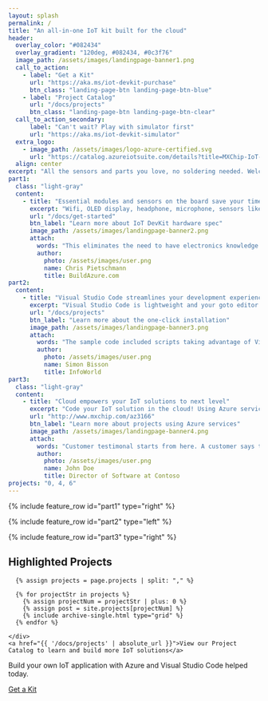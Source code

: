 ```yaml
---
layout: splash
permalink: /
title: "An all-in-one IoT kit built for the cloud"
header:
  overlay_color: "#082434"
  overlay_gradient: "120deg, #082434, #0c3f76"
  image_path: /assets/images/landingpage-banner1.png
  call_to_action:
    - label: "Get a Kit"
      url: "https://aka.ms/iot-devkit-purchase"
      btn_class: "landing-page-btn landing-page-btn-blue"
    - label: "Project Catalog"
      url: "/docs/projects"
      btn_class: "landing-page-btn landing-page-btn-clear"
  call_to_action_secondary:
      label: "Can't wait? Play with simulator first"
      url: "https://aka.ms/iot-devkit-simulator"
  extra_logo:
    - image_path: /assets/images/logo-azure-certified.svg
      url: "https://catalog.azureiotsuite.com/details?title=MXChip-IoT-DevKit&source=home-page"
  align: center
excerpt: "All the sensors and parts you love, no soldering needed. Welcome to cloud IoT development."
part1:
  class: "light-gray"
  content:
    - title: "Essential modules and sensors on the board save your time and money"
      excerpt: "Wifi, OLED display, headphone, microphone, sensors like temperature, humidity, motion, pressure, you will love how much time and money you save to build your best IoT project."
      url: "/docs/get-started"
      btn_label: "Learn more about IoT DevKit hardware spec"
      image_path: /assets/images/landingpage-banner2.png
      attach: 
        words: "This eliminates the need to have electronics knowledge and the need to do any wiring or soldering in order to get started prototyping IoT solutions."
        author:
          photo: /assets/images/user.png
          name: Chris Pietschmann
          title: BuildAzure.com
part2:
  content:
    - title: "Visual Studio Code streamlines your development experiences"
      excerpt: "Visual Studio Code is lightweight and your goto editor of choice. It is your all-in-one tool from coding the first line to deploying to the cloud."
      url: "/docs/projects"
      btn_label: "Learn more about the one-click installation"
      image_path: /assets/images/landingpage-banner3.png
      attach: 
        words: "The sample code included scripts taking advantage of Visual Studio Code’s built-in terminal, so I didn’t have to leave my IDE to use the Azure Portal."
        author:
          photo: /assets/images/user.png
          name: Simon Bisson
          title: InfoWorld
part3:
  class: "light-gray"
  content:
    - title: "Cloud empowers your IoT solutions to next level"
      excerpt: "Code your IoT solution in the cloud! Using Azure services like IoT Hub, Stream Analytics, Machine Learning to build the best IoT solutions."
      url: "http://www.mxchip.com/az3166"
      btn_label: "Learn more about projects using Azure services"
      image_path: /assets/images/landingpage-banner4.png
      attach: 
        words: "Customer testimonal starts from here. A customer says this is pretty awesome"
        author:
          photo: /assets/images/user.png
          name: John Doe
          title: Director of Software at Contoso
projects: "0, 4, 6"
---
```


{% include feature_row id="part1" type="right" %}

{% include feature_row id="part2" type="left" %}

{% include feature_row id="part3" type="right" %}

<div class="feature__wrapper">
  <div class="landing-page-project">
    <h2>Highlighted Projects</h2>
    <div class="landing-page-projects">
    
      {% assign projects = page.projects | split: "," %}

      {% for projectStr in projects %}
        {% assign projectNum = projectStr | plus: 0 %}
        {% assign post = site.projects[projectNum] %}
        {% include archive-single.html type="grid" %}
      {% endfor %}

    </div>
    <a href="{{ '/docs/projects' | absolute_url }}">View our Project Catalog to learn and build more IoT solutions</a>
  </div>
</div>

<div class="light-gray">

  <div class="feature__wrapper">
    <div class="landing-page-final-item">
      <p class="landing-page-final-body">Build your own IoT application with Azure and Visual Studio Code helped today.</p>
      <a class="landing-page-final-teaser landing-page-btn landing-page-btn-blue btn--large" href="https://aka.ms/iot-devkit-purchase">Get a Kit</a>
    </div>
  </div>

</div>
